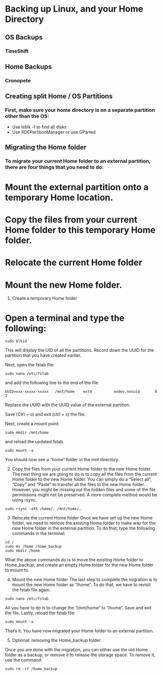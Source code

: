 # Backing up Linux, and your Home Directory

## OS Backups
### TimeShift

## Home Backups
### Cronopete

## Creating split Home / OS Partitions
### First, make sure your home directory is on a separate partition other than the OS:
- Use lsblk -f to find all disks
- Use KDEPartitionManager or use GParted

## Migrating the Home folder
### To migrate your current Home folder to an external partition, there are four things that you need to do:
# Mount the external partition onto a temporary Home location.
# Copy the files from your current Home folder to this temporary Home folder.
# Relocate the current Home folder
# Mount the new Home folder.

1. Create a temporary Home folder
# Open a terminal and type the following:
```
sudo blkid 
```

This will display the UID of all the partitions. Record down the UUID for the partition that you have created earlier.

Next, open the fstab file:

```
sudo nano /etc/fstab
```

and add the following line to the end of the file.

```
UUID=xxx-xxxxx-xxxxx   /mnt/home    ext4          nodev,nosuid       0       2
```

Replace the UUID with the UUID value of the external partition.

Save (Ctrl + o) and exit (ctrl + x) the file.

Next, create a mount point:

```
sudo mkdir /mnt/home
```

and reload the updated fstab.

```
sudo mount -a
```

You should now see a “home” folder in the mnt directory.

2. Copy the files from your current Home folder to the new Home folder.
The next thing we are going to do is to copy all the files from the current Home folder to the new Home folder. You can simply do a “Select all”, “Copy” and “Paste” to transfer all the files to the new Home folder. However, you might be missing out the hidden files and some of the file permissions might not be preserved. A more complete method would be using rsync.

```
sudo rsync -aXS /home/. /mnt/home/.
```

3. Relocate the current Home folder
Once we have set up the new Home folder, we need to remove the existing Home folder to make way for the new Home folder in the external partition. To do that, type the following commands in the terminal:

```
cd /
sudo mv /home /home_backup
sudo mkdir /home
```
What the above commands do is to move the existing Home folder to Home_backup, and create an empty Home folder for the new Home folder to mount to.

4. Mount the new Home folder
The last step to complete the migration is to mount the new Home folder as “/home”. To do that, we have to revisit the fstab file again.

```
sudo nano /etc/fstab
```

All you have to do is to change the “/mnt/home” to “/home”. Save and exit the file.
Lastly, reload the fstab file:

```
sudo mount -a
```

That’s it. You have now migrated your Home folder to an external partition.

5. Optional: removing the Home_backup folder

Once you are done with the migration, you can either use the old Home folder as a backup, or remove it to release the storage space. To remove it, use the command:

```
sudo rm -rf /home_backup
```
